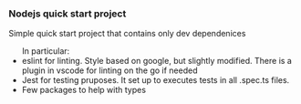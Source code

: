 <h3>Nodejs quick start project</h3>

<p>Simple quick start project that contains only dev dependenices</p>

<ul>In particular:
    <li>eslint for linting. Style based on google, but slightly modified. There is a plugin in vscode for linting on the go if needed</li>
    <li>Jest for testing pruposes. It set up to executes tests in all .spec.ts files.</li>
    <li>Few packages to help with types</li>
</ul>